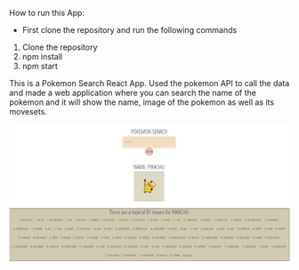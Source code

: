 How to run this App:
- First clone the repository and run the following commands

1) Clone the repository
2) npm install
3) npm start

This is a Pokemon Search React App.
Used the pokemon API to call the data and made a web application where you can search the name of the pokemon
and it will show the name, image of the pokemon as well as its movesets. 

![](pokemon-app.jpg)
